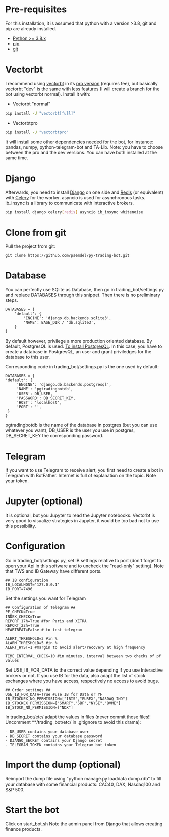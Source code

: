 # Pre-requisites
For this installation, it is assumed that python with a version >3.8, git and pip are already installed.

* [Python >= 3.8.x](http://docs.python-guide.org/en/latest/starting/installation/)
* [pip](https://pip.pypa.io/en/stable/installing/)
* [git](https://git-scm.com/book/en/v2/Getting-Started-Installing-Git)

# Vectorbt
I recommend using [vectorbt](https://vectorbt.dev/) in its [pro version](https://vectorbt.pro/) (requires fee), but basically vectorbt "dev" is the same with less features (I will create a branch for the bot using vectorbt normal). Install it with:

- Vectorbt "normal"

```sh
pip install -U "vectorbt[full]"
```

- Vectorbtpro

```sh
pip install -U "vectorbtpro"
```

It will install some other dependencies needed for the bot, for instance: pandas, numpy, python-telegram-bot and TA-Lib. 
Note: you have to choose between the pro and the dev versions. You can have both installed at the same time.

# Django
Afterwards, you need to install [Django](https://www.djangoproject.com/) on one side and [Redis](https://redis.io/) (or equivalent) with [Celery](https://docs.celeryq.dev/en/stable/getting-started/introduction.html) for the worker. asyncio is used for asynchronous tasks. ib_insync is a library to communicate with interactive brokers.

```sh
pip install django celery[redis] asyncio ib_insync whitenoise
```

# Clone from git
Pull the project from git:

```
git clone https://github.com/psemdel/py-trading-bot.git
```

# Database
You can perfectly use SQlite as Database, then go in trading_bot/settings.py and replace DATABASES through this snippet. Then there is no preliminary steps.


    DATABASES = {
        'default': {
            'ENGINE': 'django.db.backends.sqlite3',
            'NAME': BASE_DIR / 'db.sqlite3',
        }
    }


By default however, privilege a more production oriented database. By default, PostgresQL is used. [To install PostgresQL](https://www.postgresql.org/download/). In this case, you have to create a database in PostgresQL, an user and grant priviledges for the database to this user. 

Corresponding code in trading_bot/settings.py is the one used by default:


    DATABASES = {
    'default': {
         'ENGINE': 'django.db.backends.postgresql',
         'NAME': 'pgtradingbotdb',
         'USER': DB_USER,
         'PASSWORD': DB_SECRET_KEY,
         'HOST': 'localhost',
         'PORT': '',
     }
    }


pgtradingbotdb is the name of the database in postgres (but you can use whatever you want), DB_USER is the user you use in postgres, DB_SECRET_KEY the corresponding password. 

# Telegram
If you want to use Telegram to receive alert, you first need to create a bot in Telegram with BotFather. Internet is full of explanation on the topic. Note your token.

# Jupyter (optional)
It is optional, but you Jupyter to read the Jupyter notebooks. Vectorbt is very good to visualize strategies in Jupyter, it would be too bad not to use this possibility.

# Configuration
Go in trading_bot/settings.py, set IB settings relative to port (don't forget to open your Api in this software and to uncheck the "read-only" setting). Note that TWS and IB Gateway have different ports.


    ## IB configuration
    IB_LOCALHOST='127.0.0.1'
    IB_PORT=7496


Set the settings you want for Telegram


    ## Configuration of Telegram ##
    PF_CHECK=True
    INDEX_CHECK=True
    REPORT_17h=True #for Paris and XETRA
    REPORT_22h=True
    HEARTBEAT=False # to test telegram

    ALERT_THRESHOLD=3 #in %
    ALARM_THRESHOLD=5 #in %
    ALERT_HYST=1 #margin to avoid alert/recovery at high frequency

    TIME_INTERVAL_CHECK=10 #in minutes, interval between two checks of pf values


Set USE_IB_FOR_DATA to the correct value depending if you use Interactive brokers or not. If you use IB for the data, also adapt the list of stock exchanges where you have access, respectively no access to avoid bugs.


    ## Order settings ##
    USE_IB_FOR_DATA=True #use IB for Data or YF
    IB_STOCKEX_NO_PERMISSION=["IBIS","EUREX","NASDAQ IND"]
    IB_STOCKEX_PERMISSION=["SMART","SBF","NYSE","BVME"]
    IB_STOCK_NO_PERMISSION=["NDX"]



In trading_bot/etc/ adapt the values in files (never commit those files!! Uncomment **/trading_bot/etc/ in .gitignore to avoid this drama):

    - DB_USER contains your database user
    - DB_SECRET contains your database password
    - DJANGO_SECRET contains your Django secret
    - TELEGRAM_TOKEN contains your Telegram bot token

# Import the dump (optional)
Reimport the dump file using "python manage.py loaddata dump.rdb" to fill your database with some financial products: CAC40, DAX, Nasdaq100 and S&P 500.

# Start the bot
Click on start_bot.sh
Note the admin panel from Django that allows creating finance products.












